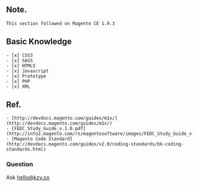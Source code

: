 ## Note.

    This section followed on Magento CE 1.9.3
    

## Basic Knowledge

    - [x] CSS3
    - [x] SASS
    - [x] HTML5
    - [x] Javascript
    - [x] Prototype
    - [x] PHP
    - [x] XML


## Ref.

    - [http://devdocs.magento.com/guides/m1x/](http://devdocs.magento.com/guides/m1x/)
    - [FEDC_Study_Guide_v.1.0.pdf](http://info2.magento.com/rs/magentosoftware/images/FEDC_Study_Guide_v.1.0.pdf)
    - [Magento Code Standard](http://devdocs.magento.com/guides/v2.0/coding-standards/bk-coding-standards.html)


### Question

Ask hello@kzy.co